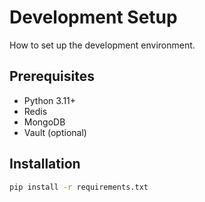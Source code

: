 # Development Setup

How to set up the development environment.

## Prerequisites

- Python 3.11+
- Redis
- MongoDB
- Vault (optional)

## Installation

```bash
pip install -r requirements.txt
```

